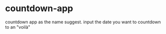 # countdown-app
countdown app as the name suggest. input the date you want to countdown to an "voilà"

